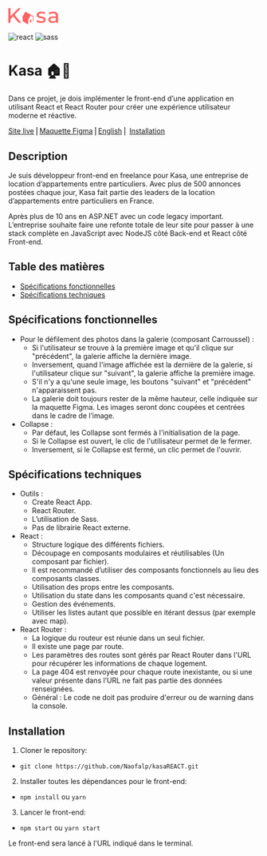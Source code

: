 <img src="src/assets/logoKasa.svg" alt="Logo de kasa" width="100"/>

![react](https://img.shields.io/badge/React-20232A?style=for-the-badge&logo=react&logoColor=61DAFB)
![sass](https://img.shields.io/badge/Sass-CC6699?style=for-the-badge&logo=sass&logoColor=white)

# Kasa 🏠🏢

Dans ce projet, je dois implémenter le front-end d’une application en utilisant React et React Router pour créer une expérience utilisateur moderne et réactive.

[Site live](https://kasa-367cc.web.app/) ⎜[Maquette Figma](https://www.figma.com/design/qEno0LwL4ZLkWyeY59kxp1/Kasa-FR-(Archived-2)?node-id=0-1) ⎜[English](#English) ⎜ [Installation](#Installation)

## Description

Je suis développeur front-end en freelance pour Kasa, une entreprise de location d’appartements entre particuliers.
Avec plus de 500 annonces postées chaque jour, Kasa fait partie des leaders de la location d’appartements entre particuliers en France.

Après plus de 10 ans en ASP.NET avec un code legacy important. L’entreprise souhaite faire une refonte totale de leur site pour passer à une stack complète en JavaScript avec NodeJS côté Back-end et React côté Front-end.

## Table des matières

- [Spécifications fonctionnelles](#spécifications-fonctionnelles)
- [Spécifications techniques](#spécifications-techniques)

## Spécifications fonctionnelles

-   Pour le défilement des photos dans la galerie (composant Carroussel) :
    -   Si l'utilisateur se trouve à la première image et qu'il clique sur "précédent", la galerie affiche la dernière image.
    -   Inversement, quand l'image affichée est la dernière de la galerie, si l'utilisateur clique sur "suivant", la galerie affiche la première image.
    -   S'il n'y a qu'une seule image, les boutons "suivant" et "précédent" n'apparaissent pas.
    -   La galerie doit toujours rester de la même hauteur, celle indiquée sur la maquette Figma. Les images seront donc coupées et centrées dans le cadre de l’image.
-   Collapse :
    -   Par défaut, les Collapse sont fermés à l'initialisation de la page.
    -   Si le Collapse est ouvert, le clic de l'utilisateur permet de le fermer.
    -   Inversement, si le Collapse est fermé, un clic permet de l'ouvrir.

## Spécifications techniques

-   Outils :
    -   Create React App.
    -   React Router.
    -   L’utilisation de Sass.
    -   Pas de librairie React externe.
-   React :
    -   Structure logique des différents fichiers.
    -   Découpage en composants modulaires et réutilisables (Un composant par fichier).
    -   Il est recommandé d’utiliser des composants fonctionnels au lieu des composants classes.
    -   Utilisation des props entre les composants.
    -   Utilisation du state dans les composants quand c'est nécessaire.
    -   Gestion des événements.
    -   Utiliser les listes autant que possible en itérant dessus (par exemple avec map).
-   React Router :
    -   La logique du routeur est réunie dans un seul fichier.
    -   Il existe une page par route.
    -   Les paramètres des routes sont gérés par React Router dans l'URL pour récupérer les informations de chaque logement.
    -   La page 404 est renvoyée pour chaque route inexistante, ou si une valeur présente dans l’URL ne fait pas partie des données renseignées.
    -   Général : Le code ne doit pas produire d'erreur ou de warning dans la console.

## Installation

1. Cloner le repository:

-   `git clone https://github.com/Naofalp/kasaREACT.git`

2. Installer toutes les dépendances pour le front-end:

-   `npm install` ou `yarn`

3. Lancer le front-end:

-   `npm start` ou `yarn start`

Le front-end sera lancé à l'URL indiqué dans le terminal.